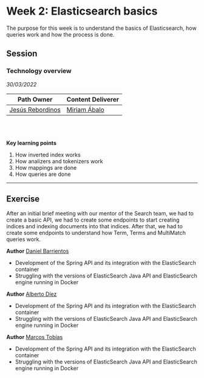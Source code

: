 # Week 2: Elasticsearch basics
The purpose for this week is to understand the basics of Elasticsearch, how queries work and how the process is done.

## Session
### Technology overview

*30/03/2022*

 **Path Owner** | **Content Deliverer** | 
| --- | --- | 
| [Jesús Rebordinos](https://github.com/jesus-rebor) | [Miriam Ábalo](https://github.com/MiriamLynx) |\

\
&nbsp;

**Key learning points**
1. How inverted index works
2. How analizers and tokenizers work
3. How mappings are done
4. How queries are done

****

## Exercise
After an initial brief meeting with our mentor of the Search team, we had to create a basic API, we had to create some endpoints to start creating indices and indexing documents into that indices. After that, we had to create some endpoints to understand how Term, Terms and MultiMatch queries work.

<Statement>

**Author** [Daniel Barrientos](https://github.com/DaniBAIG7)
- Development of the Spring API and its integration with the ElasticSearch container
- Struggling with the versions of ElasticSearch Java API and ElasticSearch engine running in Docker

**Author** [Alberto Díez](https://github.com/uo266536)
- Development of the Spring API and its integration with the ElasticSearch container
- Struggling with the versions of ElasticSearch Java API and ElasticSearch engine running in Docker

**Author** [Marcos Tobías](https://github.com/MarcosTobias)
- Development of the Spring API and its integration with the ElasticSearch container
- Struggling with the versions of ElasticSearch Java API and ElasticSearch engine running in Docker
